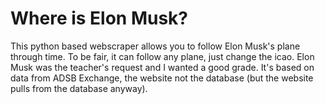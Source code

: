 # Where is Elon Musk?

This python based webscraper allows you to follow Elon Musk's plane through time. To be fair, it can follow any plane, just change the icao. Elon Musk was the teacher's request and I wanted a good grade. It's based on data from ADSB Exchange, the website not the database (but the website pulls from the database anyway).

